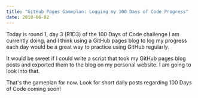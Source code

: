 ```yaml
---
title: "GitHub Pages Gameplan: Logging my 100 Days of Code Progress"
date: 2018-06-02
---
```


Today is round 1, day 3 (R1D3) of the 100 Days of Code challenge I am currently doing, and I think using
a GitHub pages blog to log my progress each day would be a great way to practice using GitHub regularly. 

It would be sweet if I could write a script that took my GitHub pages blog posts and exported them to
the blog on my personal website. I am going to look into that. 

That's the gameplan for now. Look for short daily posts regarding 100 Days of Code coming soon! 
